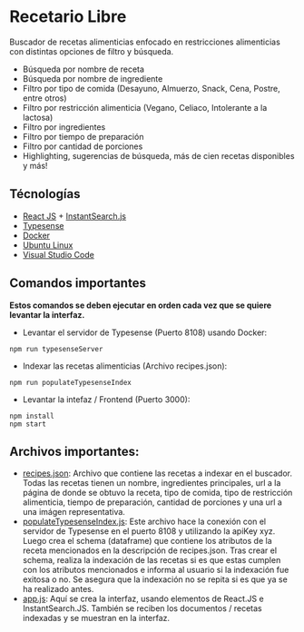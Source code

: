 # Recetario Libre
Buscador de recetas alimenticias enfocado en restricciones alimenticias con distintas opciones de filtro y búsqueda.

* Búsqueda por nombre de receta
* Búsqueda por nombre de ingrediente
* Filtro por tipo de comida (Desayuno, Almuerzo, Snack, Cena, Postre, entre otros)
* Filtro por restricción alimenticia (Vegano, Celiaco, Intolerante a la lactosa)
* Filtro por ingredientes
* Filtro por tiempo de preparación
* Filtro por cantidad de porciones
* Highlighting, sugerencias de búsqueda, más de cien recetas disponibles y más!

## Técnologías

* [React JS](https://react.dev) + [InstantSearch.js](https://www.algolia.com/doc/api-reference/widgets/instantsearch/js/)
* [Typesense](https://typesense.org)
* [Docker](https://www.docker.com)
* [Ubuntu Linux](https://ubuntu.com)
* [Visual Studio Code](https://code.visualstudio.com)

## Comandos importantes

**Estos comandos se deben ejecutar en orden cada vez que se quiere levantar la interfaz.**

* Levantar el servidor de Typesense (Puerto 8108) usando Docker:

```
npm run typesenseServer
```

* Indexar las recetas alimenticias (Archivo recipes.json):

```
npm run populateTypesenseIndex
```

* Levantar la intefaz / Frontend (Puerto 3000):


```
npm install
npm start
```

## Archivos importantes:
* [recipes.json](https://github.com/PodssilDev/RecetarioLibre/blob/main/data/recipes.json): Archivo que contiene las recetas a indexar en el buscador. Todas las recetas tienen un nombre, ingredientes principales, url a la página de donde se obtuvo la receta, tipo de comida, tipo de restricción alimenticia, tiempo de preparación, cantidad de porciones y una url a una imágen representativa.
* [populateTypesenseIndex.js](https://github.com/PodssilDev/RecetarioLibre/blob/main/populateTypesenseIndex.js): Este archivo hace la conexión con el servidor de Typesense en el puerto 8108 y utilizando la apiKey xyz. Luego crea el schema (dataframe) que contiene los atributos de la receta mencionados en la descripción de recipes.json. Tras crear el schema, realiza la indexación de las recetas si es que estas cumplen con los atributos mencionados e informa al usuario si la indexación fue exitosa o no. Se asegura que la indexación no se repita si es que ya se ha realizado antes.
* [app.js](https://github.com/PodssilDev/RecetarioLibre/blob/main/src/app.js): Aquí se crea la interfaz, usando elementos de React.JS e InstantSearch.JS. También se reciben los documentos / recetas indexadas y se muestran en la interfaz. 
